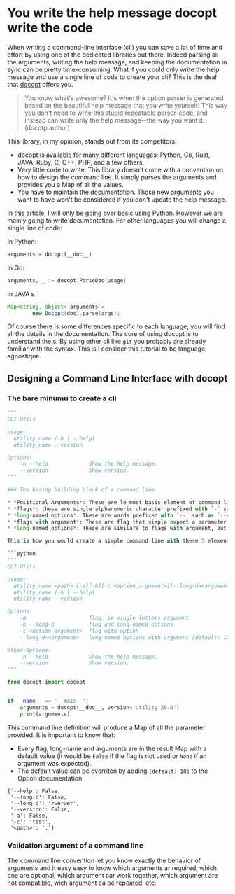 # You write the help message docopt write the code

When writing a command-line interface (cli) you can save a lot of time and effort by using one of the dedicated libraries out there. Indeed parsing all the arguments, writing the help message, and keeping the documentation in sync can be pretty time-consuming. What if you could only write the help message and use a single line of code to create your cli? This is the deal that [docopt](https://github.com/docopt) offers you.

> You know what's awesome? It's when the option parser is generated based on the beautiful help message that you write yourself! This way you don't need to write this stupid repeatable parser-code, and instead can write only the help message--the way you want it. (docotp author)

This library, in my opinion, stands out from its competitors:
* docopt is available for many different languages: Python, Go, Rust, JAVA, Ruby, C, C++, PHP, and a few others.
* Very little code to write. This library doesn't come with a convention on how to design the command line. It simply parses the arguments and provides you a Map of all the values.
* You have to maintain the documentation. Those new arguments you want to have won't be considered if you don't update the help message.

In this article, I will only be going over basic using Python. However we are mainly going to write documentation. For other languages you will change a single line of code: 

In Python:

```python
arguments = docopt(__doc__)
```

In Go:

```go
arguments, _ := docopt.ParseDoc(usage)
```

In JAVA
s
```java
Map<String, Object> arguments =
        new Docopt(doc).parse(args);
```

Of course there is some differences specific to each language, you will find all the details in the documentation. The core of using docopt is to understand the s. By using other cli like `git` you probably are already familiar with the syntax. This is I consider this tutorial to be language agnostique.

## Designing a Command Line Interface with docopt

### The bare minumu to create a cli

```python
"""
CLI Utils

Usage:
  utility_name (-h | --help)
  utility_name --version

Options:
    -h --help             Show the help message.
    --version             Show version.
"""

### The basing building block of a command line

* *Positional Arguments*: These are le most basic element of command lines, they are identified by there position in the comment line, such as `cli arg1 arg2`. In an help message the are often between angle brackets: `cli <arg1> <arg2>` or in upper case `cli ARG1 ARG2`
* *flags*: these are single alphanumeric character prefixed with `-` such as `-a`, `-b`. Flags can be grouped all together `-ab` = `-a -b`
* *long-named options*: These are words prefixed with `--` such as `--verbose`. There main pupose is to build more human readable command line. It is very commun to have both flags and long-named for each possible arguments.
* *flags with argument*: These are flag that simpla expect a parameter alongside them `-p path`. Again arguments are ofter place between angle brackets `-p <path>`
* *long-named options*: These are similare to flags with argument, but several conventions are accepted `--long-d <argument>` `--long-d=<argument>`

This is how you would create a simple command line with these 5 elements:

```python
"""
CLI Utils

Usage:
  utility_name <path> [-a][-b][-c <option_argument>][--long-d=<argument>]
  utility_name (-h | --help)
  utility_name --version

Options:
    -a                    flag, ie single letters argument
    -b --long-b           flag and long-named options
    -c <option_argument>  flag with option
    --long-d=<argument>   long-named options with argument [default: 10]

Other-Options:
    -h --help             Show the help message.
    --version             Show version.
"""

from docopt import docopt


if __name__ == '__main__':
    arguments = docopt(__doc__, version='Utility 20.0')
    print(arguments)
```

This command line definition will produce a Map of all the parameter provided. It is important to know that:
* Every flag, long-name and arguments are in the result Map with a default value (it would be `False` if the flag is not used or `None` if an argument was expected).
* The default value can be overriten by adding `[default: 10]` to the Option documentation


```
{'--help': False,
 '--long-b': False,
 '--long-d': 'rwerwer',
 '--version': False,
 '-a': False,
 '-c': 'test',
 '<path>': '.'}
```

### Validation argument of a command line

The command line convention let you know exactly the behavior of arguments and it easy easy to know which arguments ar required, which one are optional, which argument car work together, which argument are not compatible, wich argument ca be repeated, etc.
